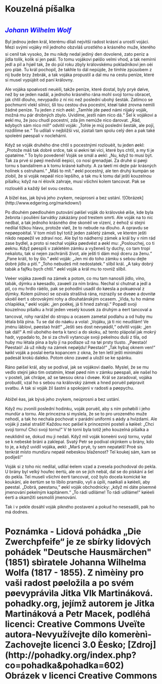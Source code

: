 <html>
<head>
<title>Opravená kouzelná píšťalka</title>
<style type="text/css">
h2    {color: blue; font-style: italic;}

</style>
</head>
<body>
<h1> Kouzelná píšalka </h1>
<h2> Johann Wilhelm Wolf </h2>
<p>Byl jednou jeden král, kterému dìlali nejvìtší radost krásní a urostlí vojáci. Mezi svými vojáky mìl jednoho obzvláš urostlého a krásného muže, kterého si cenil tak vysoko, že mu nikdy nedal jediný den dovolené, zato penìz a jídla tolik, kolik si jen pøál. To tomu vojákovi pøišlo velmi vhod, a tak nemírnì jedl a pil a hýøil tak, že do pùl roku zbyly královskému pokladníkovi jen oèi pro pláè. Tu král pochopil, že takhle to dál nepùjde, že tímhle zpùsobem z nìj bude brzy žebrák, a tak vojáka propustil a dal mu na cestu peníze, které si musel vypùjèit od paní královny. </p>
<p> Ale vojáka spoøivosti neuèili, takže peníze, které dostal, byly pryè døíve, než by se jeden nadál, a jednoho krásného rána mohl svoji tornu obracet, jak chtìl dlouho, nevypadlo z ní nic než poslední ubohý šesták. Zatímco se pochmurnì vlekl silnicí, šli tou cestou dva pocestní, kteøí také zrovna nemìli žádné peníze. Tu jeden z nich øekl: „Tamhle jde pøed námi nìjaký voják, možná mu pár drobných zbylo. Uvidíme, jestli nám nìco dá.“ Šel k vojákovi a øekl mu, že jsou chudí pocestní, zda jim nemùže nìco darovat. „Rád, kdybych sám nìco mìl!“ odvìtil voják: „Tohle je mùj poslední šesták, ale pojï, rozdìlíme se.“ To udìlali v nejbližší vsi, zùstali tam spolu celý den a pak také spoleènì pøespali v noclehárnì. </p>
<p>Když se voják druhého dne chtìl s pocestnými rozlouèit, tu jeden øekl: „Protože máš tak dobré srdce, tak si øekni tøi vìci, které bys chtìl, a my ti je opatøíme.“ To bylo povedené! Voják se smál a øekl: „Nu, když to musí být. Tak za prvé si pøeji medvìdí èepici, co nosí grenadýøi. Za druhé si pøeji tornu s bandalírem a k tomu krásné kalhoty. A za tøetí mi dejte pár krásných holínek s ostruhami.“ „Máš to mít.“ øekl pocestný, ale ten druhý kumpán se zlobil, že si voják nepøál nìco lepšího, a tak mu k tomu dal ještì kouzelnou píšalku; když na ní èlovìk zahraje, musí všichni kolem tancovat. Pak se rozlouèili a každý šel svou cestou.</p>
<p>A bìžel èas, jak bývá jeho zvykem, neúprosnì a bez ustání.
![Obrázek](http://www.edgering.org/markdown/)</p>
<p>Po dlouhém pøedlouhém putování pøišel voják do královské øíše, kde byla žebrota i poulièní šarvátky zakázány pod trestem smrti. Ale voják na to nic nedbal, a tak jednoho krásného dne skonèil ve vìzení, z èehož si stejnì nedìlal tìžkou hlavu, protože vìøil, že to nebude na dlouho. A opravdu se nepøepoèítal. V tom mìstì byl totiž jeden zakletý zámek, ve kterém ještì nikdo nepøežil ve zdraví noc. Ale byl to nádherný zámek a král by v nìm rád zase bydlel, a proto si nechal vojáka pøedvést a øekl mu: „Poslouchej, co ti øeknu. Když pøespíš v zakletém zámku a vyženeš ty duchy, co tam tropí nekalotu, tak si nejen zachráníš život, ale ještì ti dám moji dceru za ženu.“ „Pane králi, to by šlo.“ øekl voják: „Jen mi do toho zámku s sebou dejte dobré jídlo a pití.“ „Toho nebudeš mít nedostatek.“ slíbil král. „A taky dobrý tabák a fajfku bych chtìl.“ øekl voják a král mu to rovnìž slíbil.</p>
<p>Veèer vojáka zavedli na zámek a potom, co mu tam nanosili jídlo, víno, tabák, dýmku a køesadlo, zavøeli za ním bránu. Nechal si chutnat a jedl a pil, co mu hrdlo ráèilo, pak se pohodlnì usadil do køesla a pokuøoval z dýmky. Kolem pùlnoci se ozvala strašlivá rána, rozrazily se dveøe a dovnitø skoèil èert s obrovskými rohy a dlouhatánským ocasem. „Vida, tu ho máme chlapíèka,“ øekl voják: „jen poèkej, já ti hned zahraji.“ Popadl svoji kouzelnou píšalku a hrál jeden veselý kousek za druhým a èert tancoval a tancoval, rohy narážel do stropu a ocasem zametal podlahu a od huby mu létala bílá pìna. Tu se dal do náøku a volal: „Vojáku, já ti nic neudìlám! Ve jménu ïáblovì, pøestaò hrát!“ „Ještì ses dost nevyøádil,“ odvìtil voják: „jen tak dál!“ A mìl ubohého èerta k tanci a do skoku, až tento plápolal jak mokrý hadr, vypadalo to, že si za chvíli vytancuje svoji pekelnou duši z tìla, od huby mu létala pìna a bylo jí na podlaze už na tøi prsty tlusto. „Pøestaò! Pøestaò! Já už nikdy na zámek nepøijdu! Pøestaò!“ „Tak hybaj oknem ven!“ køikl voják a poslal èerta kopancem z okna, že ten letìl ještì minimálnì padesát krokù daleko. Potom okno zavøel a uložil se ke spánku.</p>
<p>Ráno pøišel král, aby se podíval, jak se vojákovi daøilo. Myslel, že se mu vedlo stejnì jako tìm ostatním, kteøí pøed ním v zámku pøespali, ale našel ho v posteli, jak chrápe, až se tøesou okna i dveøe. Král se zaradoval, vojáka probudil, vzal ho s sebou na královský zámek a hned poruèil pøipravit svatbu. A tak si voják žil šastnì a spokojenì v radosti a pøepychu.</p>
<p>Abìžel èas, jak bývá jeho zvykem, neúprosnì a bez ustání.</p>
<p>Když mu zvonili poslední hodinku, voják poruèil, aby s ním pohøbili i jeho mundùr a tornu. Ale princezna si myslela, že se to pro urozeného muže nehodí, a tak ho nechala pochovat v parádní uniformì s øády a hvìzdami. Ale voják ji zaèal strašit! Každou noc pøišel k princezninì posteli a køièel: „Chci svoji tornu! Chci svoji tornu!“ V té tornì byla totiž jeho kouzelná píšalka a neuklidnil se, dokud mu ji nedali. Když mìl voják koneènì svoji tornu, vydal se k nebeské bránì a zaklepal. Svatý Petr se podíval okýnkem u brány, kdo to je, a když uvidìl vojáka, øekl: „Marš pryè, ty sem nepatøíš! Proè sis tenkrát místo mundùru nepøál nebeskou blaženost? Teï koukej sám, kam se podìješ!“ </p>
<p>Voják si z toho nic nedìlal, udìlal èelem vzad a zvesela pochodoval do pekla. U brány byl velký houfec èertù, ale on se jich nebál, dal se do pískání a šel do pekla. Teï museli všichni èerti tancovat, což bylo docela komické ke koukání, ale èertùm se to líbilo pramálo, vyli a úpìli, naøíkali a køièeli, aby pøestal. „Dobrá, pøestanu,“ øekl voják obchodnicky: „když mi dáte písemné jmenování pekelným kapitánem.“ „To rádi udìláme! To rádi udìláme!“ køièeli èerti a okamžitì sesmolili jmenování.</p>
<p>Tak i v pekle dosáhl voják pìkného postavení a pokud ho nesesadili, pak ho má dodnes.

<h1> Poznámka - Lidová pohádka „Die Zwerchpfeife“ je ze sbírky lidových pohádek "Deutsche Hausmärchen" (1851) sbìratele Johanna Wilhelma Wolfa (1817 - 1855). Z nìmèiny pro vaši radost pøeložila a po svém pøevyprávìla Jitka Vlk Martináková.
pohadky.org, jejímž autorem je Jitka Martináková a Petr Macek, podléhá licenci:       
Creative Commons Uveïte autora-Nevyužívejte dílo komerènì-Zachovejte licenci 3.0 Èesko; [Zdroj](http://pohadky.org/index.php?co=pohadka&pohadka=602)
Obrázek v licenci Creative Commons</h1>
</body>
</html>






